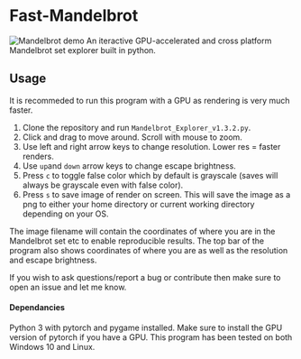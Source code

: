 # Fast-Mandelbrot
![Mandelbrot demo](https://user-images.githubusercontent.com/86885371/151717624-7b03822b-3f3b-431f-9d72-5c1f7f67354c.jpg)
An iteractive GPU-accelerated and cross platform Mandelbrot set explorer built in python.

## Usage
It is recommeded to run this program with a GPU as rendering is very much faster.
1. Clone the repository and run `Mandelbrot_Explorer_v1.3.2.py`.
2. Click and drag to move around. Scroll with mouse to zoom.
3. Use left and right arrow keys to change resolution. Lower res = faster renders.
4. Use `up`and `down` arrow keys to change escape brightness.
5. Press `c` to toggle false color which by default is grayscale (saves will always be grayscale even with false color).
6. Press `s` to save image of render on screen. This will save the image as a png to either your home directory or current working directory depending on your OS. 

The image filename will contain the coordinates of where you are in the Mandelbrot set etc to enable reproducible results.
The top bar of the program also shows coordinates of where you are as well as the resolution and escape brightness.

If you wish to ask questions/report a bug or contribute then make sure to open an issue and let me know.

#### Dependancies
Python 3 with pytorch and pygame installed. Make sure to install the GPU version of pytorch if you have a GPU.
This program has been tested on both Windows 10 and Linux.
